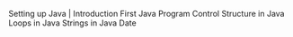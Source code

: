 Setting up Java | Introduction
First Java Program
Control Structure in Java
Loops in Java
Strings in Java
Date
